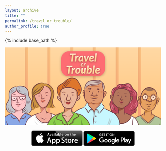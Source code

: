 ```yaml
---
layout: archive
title: ""
permalink: /travel_or_trouble/
author_profile: true
---
```


{% include base_path %}
<p align="center">
  <img src="/images/game_graphic.png" alt="Our Game" class="inline"/>
</p>
<p align="center" width="100%">
  <a href="https://apps.apple.com/il/app/travel-or-trouble/id1601642117?l=iw"><img width="33%" src="/images/app_store_symbol.png"></a>
  <a href="https://play.google.com/store/apps/details?id=com.reutapel.traveler"><img width="33%" src="/images/google_play_symbol.png"></a>
</p>

